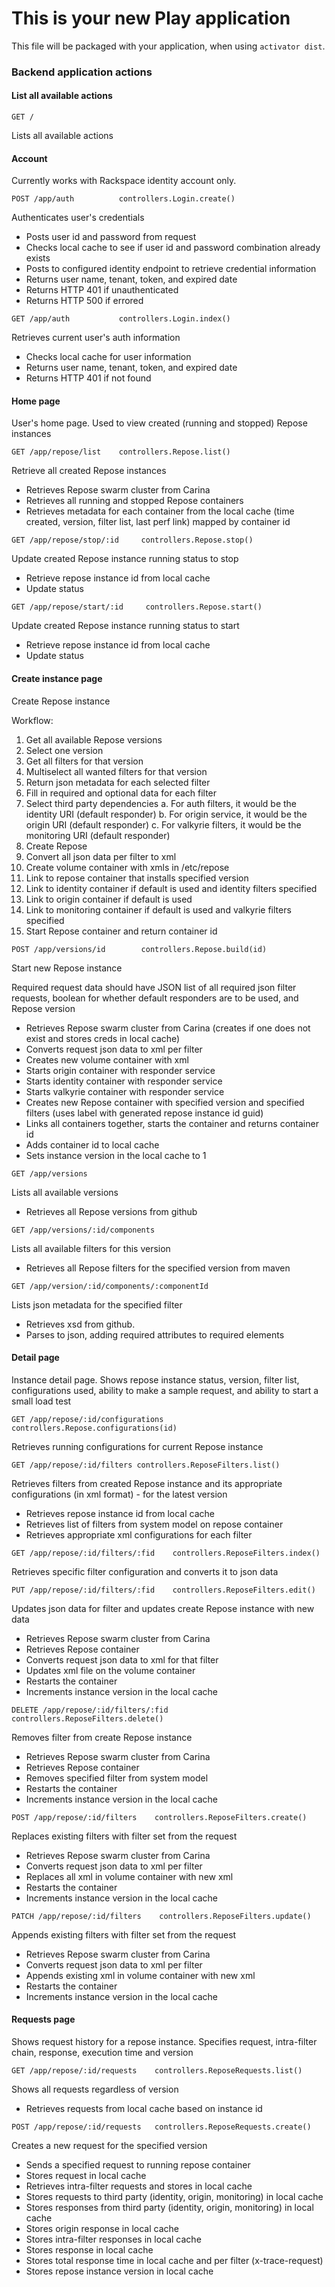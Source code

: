 This is your new Play application
=================================

This file will be packaged with your application, when using `activator dist`.

### Backend application actions

#### List all available actions

````
GET /
````

Lists all available actions

#### Account

Currently works with Rackspace identity account only.

````
POST /app/auth          controllers.Login.create()
````

Authenticates user's credentials

* Posts user id and password from request
* Checks local cache to see if user id and password combination already exists
* Posts to configured identity endpoint to retrieve credential information
* Returns user name, tenant, token, and expired date
* Returns HTTP 401 if unauthenticated
* Returns HTTP 500 if errored

````
GET /app/auth           controllers.Login.index()
````

Retrieves current user's auth information

* Checks local cache for user information
* Returns user name, tenant, token, and expired date
* Returns HTTP 401 if not found

#### Home page

User's home page.  Used to view created (running and stopped) Repose instances

````
GET /app/repose/list    controllers.Repose.list()
````

Retrieve all created Repose instances

* Retrieves Repose swarm cluster from Carina
* Retrieves all running and stopped Repose containers
* Retrieves metadata for each container from the local cache (time created, version, filter list, last perf link) mapped by container id

````
GET /app/repose/stop/:id     controllers.Repose.stop()
````

Update created Repose instance running status to stop

* Retrieve repose instance id from local cache
* Update status

````
GET /app/repose/start/:id     controllers.Repose.start()
````

Update created Repose instance running status to start

* Retrieve repose instance id from local cache
* Update status

#### Create instance page

Create Repose instance

Workflow:

1. Get all available Repose versions
2. Select one version
3. Get all filters for that version
4. Multiselect all wanted filters for that version
5. Return json metadata for each selected filter
6. Fill in required and optional data for each filter
7. Select third party dependencies
    a. For auth filters, it would be the identity URI (default responder)
    b. For origin service, it would be the origin URI (default responder)
    c. For valkyrie filters, it would be the monitoring URI (default responder)
8. Create Repose
9. Convert all json data per filter to xml
10. Create volume container with xmls in /etc/repose
11. Link to repose container that installs specified version
12. Link to identity container if default is used and identity filters specified
13. Link to origin container if default is used
14. Link to monitoring container if default is used and valkyrie filters specified
15. Start Repose container and return container id

````
POST /app/versions/id        controllers.Repose.build(id)
````

Start new Repose instance

Required request data should have JSON list of all required json filter requests, boolean for whether default responders are to be used, and Repose version

* Retrieves Repose swarm cluster from Carina (creates if one does not exist and stores creds in local cache)
* Converts request json data to xml per filter
* Creates new volume container with xml
* Starts origin container with responder service
* Starts identity container with responder service
* Starts valkyrie container with responder service
* Creates new Repose container with specified version and specified filters (uses label with generated repose instance id guid)
* Links all containers together, starts the container and returns container id
* Adds container id to local cache
* Sets instance version in the local cache to 1

````
GET /app/versions
````

Lists all available versions

* Retrieves all Repose versions from github

````
GET /app/versions/:id/components
````

Lists all available filters for this version

* Retrieves all Repose filters for the specified version from maven

````
GET /app/version/:id/components/:componentId
````

Lists json metadata for the specified filter

* Retrieves xsd from github.
* Parses to json, adding required attributes to required elements

#### Detail page

Instance detail page.  Shows repose instance status, version, filter list, configurations used, ability to make a sample request, and ability to start a small load test

````
GET /app/repose/:id/configurations     controllers.Repose.configurations(id)
````

Retrieves running configurations for current Repose instance

````
GET /app/repose/:id/filters controllers.ReposeFilters.list()
````

Retrieves filters from created Repose instance and its appropriate configurations (in xml format) - for the latest version

* Retrieves repose instance id from local cache
* Retrieves list of filters from system model on repose container
* Retrieves appropriate xml configurations for each filter

````
GET /app/repose/:id/filters/:fid    controllers.ReposeFilters.index()
````

Retrieves specific filter configuration and converts it to json data

````
PUT /app/repose/:id/filters/:fid    controllers.ReposeFilters.edit()
````

Updates json data for filter and updates create Repose instance with new data

* Retrieves Repose swarm cluster from Carina
* Retrieves Repose container
* Converts request json data to xml for that filter
* Updates xml file on the volume container
* Restarts the container
* Increments instance version in the local cache

````
DELETE /app/repose/:id/filters/:fid    controllers.ReposeFilters.delete()
````

Removes filter from create Repose instance

* Retrieves Repose swarm cluster from Carina
* Retrieves Repose container
* Removes specified filter from system model
* Restarts the container
* Increments instance version in the local cache

````
POST /app/repose/:id/filters    controllers.ReposeFilters.create()
````

Replaces existing filters with filter set from the request

* Retrieves Repose swarm cluster from Carina
* Converts request json data to xml per filter
* Replaces all xml in volume container with new xml
* Restarts the container
* Increments instance version in the local cache

````
PATCH /app/repose/:id/filters    controllers.ReposeFilters.update()
````

Appends existing filters with filter set from the request

* Retrieves Repose swarm cluster from Carina
* Converts request json data to xml per filter
* Appends existing xml in volume container with new xml
* Restarts the container
* Increments instance version in the local cache

#### Requests page

Shows request history for a repose instance.  Specifies request, intra-filter chain, response, execution time and version

````
GET /app/repose/:id/requests    controllers.ReposeRequests.list()
````

Shows all requests regardless of version

* Retrieves requests from local cache based on instance id

````
POST /app/repose/:id/requests   controllers.ReposeRequests.create()
````

Creates a new request for the specified version

* Sends a specified request to running repose container
* Stores request in local cache
* Retrieves intra-filter requests and stores in local cache
* Stores requests to third party (identity, origin, monitoring) in local cache
* Stores responses from third party (identity, origin, monitoring) in local cache
* Stores origin response in local cache
* Stores intra-filter responses in local cache
* Stores response in local cache
* Stores total response time in local cache and per filter (x-trace-request)
* Stores repose instance version in local cache

